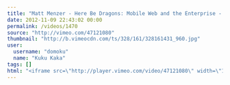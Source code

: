 ```yaml
---
title: "Matt Menzer - Here Be Dragons: Mobile Web and the Enterprise - BDConf, April 2012"
date: 2012-11-09 22:43:02 00:00
permalink: /videos/1470
source: "http://vimeo.com/47121080"
thumbnail: "http://b.vimeocdn.com/ts/328/161/328161431_960.jpg"
user:
  username: "domoku"
  name: "Kuku Kaka"
tags: []
html: "<iframe src=\"http://player.vimeo.com/video/47121080\" width=\"1280\" height=\"720\" frameborder=\"0\" webkitAllowFullScreen mozallowfullscreen allowFullScreen></iframe>"
---
```


